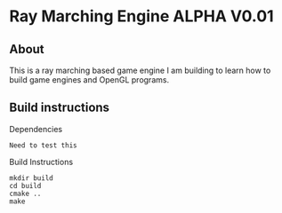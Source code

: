 # Ray Marching Engine ALPHA V0.01
## About
This is a ray marching based game engine I am building to learn how to build game engines and OpenGL programs.
## Build instructions
Dependencies
```
Need to test this
```
Build Instructions
```
mkdir build
cd build
cmake ..
make
```
